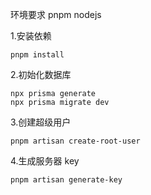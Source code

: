 环境要求
pnpm
nodejs

1.安装依赖
```shell
pnpm install
```
2.初始化数据库
```shell
npx prisma generate
npx prisma migrate dev
```

3.创建超级用户
```shell
pnpm artisan create-root-user
```
4.生成服务器 key
```shell
pnpm artisan generate-key
```
